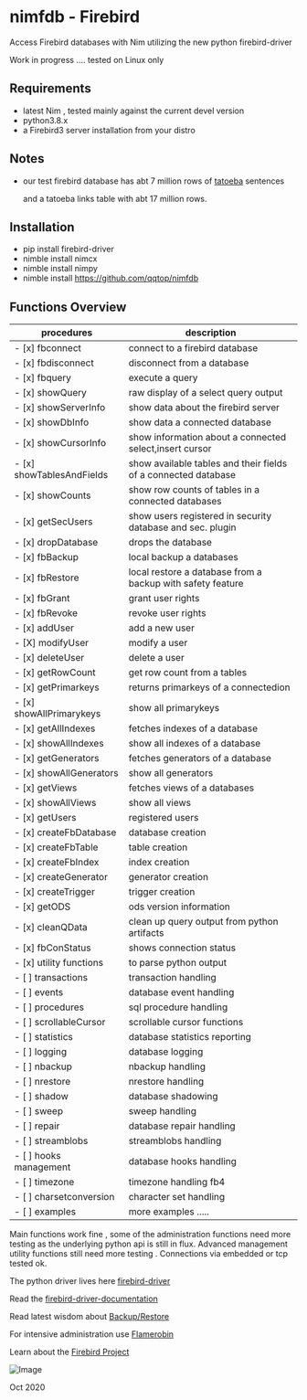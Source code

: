 # nimfdb   -  Firebird


Access Firebird databases with Nim utilizing the new python firebird-driver


Work in progress .... tested on Linux only


Requirements
-------------------

 - latest Nim , tested mainly against the current devel version
 - python3.8.x
 - a Firebird3 server installation from your distro
 
Notes 
------------------- 
 - our test firebird database has abt 7 million rows of [tatoeba](https://tatoeba.org/eng/) sentences

   and a tatoeba links table with abt 17 million rows.
  

Installation
-------------------
 - pip install firebird-driver
 - nimble install nimcx
 - nimble install nimpy
 - nimble install https://github.com/qqtop/nimfdb 
 

Functions Overview
-------------------

| procedures                 | description                                                      | 
|----------------------------|------------------------------------------------------------------|
|  - [x] fbconnect           | connect to a firebird database                                   |
|  - [x] fbdisconnect        | disconnect from a database                                       |
|  - [x] fbquery             | execute a query                                                  | 
|  - [x] showQuery           | raw display of a select query output                             |
|  - [x] showServerInfo      | show data about the firebird server                              |
|  - [x] showDbInfo          | show data a connected database                                   |
|  - [x] showCursorInfo      | show information about a connected select,insert cursor          |
|  - [x] showTablesAndFields | show available tables and their fields of a connected database   |
|  - [x] showCounts          | show row counts of tables in a connected databases               |
|  - [x] getSecUsers         | show users registered in security database and sec. plugin       |
|  - [x] dropDatabase        | drops the database                                               |
|  - [x] fbBackup            | local backup a databases                                         |
|  - [x] fbRestore           | local restore a database from a backup with safety feature       |
|  - [x] fbGrant             | grant user rights                                                |
|  - [x] fbRevoke            | revoke user rights                                               |
|  - [x] addUser             | add a new user                                                   |
|  - [X] modifyUser          | modify a user                                                    |
|  - [x] deleteUser          | delete a user                                                    |
|  - [x] getRowCount         | get row count from a tables                                      |
|  - [x] getPrimarkeys       | returns primarkeys of a connectedion                             |
|  - [x] showAllPrimarykeys  | show all primarykeys                                             |
|  - [x] getAllIndexes       | fetches indexes of a database                                    |
|  - [x] showAllIndexes      | show all indexes of a database                                   |
|  - [x] getGenerators       | fetches generators of a database                                 |
|  - [x] showAllGenerators   | show all generators                                              |
|  - [x] getViews            | fetches views of a databases                                     |
|  - [x] showAllViews        | show all views                                                   |
|  - [x] getUsers            | registered users                                                 |
|  - [x] createFbDatabase    | database creation                                                |
|  - [x] createFbTable       | table creation                                                   |
|  - [x] createFbIndex       | index creation                                                   |
|  - [x] createGenerator     | generator creation                                               |
|  - [x] createTrigger       | trigger creation                                                 |
|  - [x] getODS              | ods version information                                          |
|  - [x] cleanQData          | clean up query output from python artifacts                      |
|  - [x] fbConStatus         | shows connection status                                          |
|  - [x] utility functions   | to parse python output                                           |
|  - [ ] transactions        | transaction handling                                             |
|  - [ ] events              | database event handling                                          |
|  - [ ] procedures          | sql procedure handling                                           |
|  - [ ] scrollableCursor    | scrollable cursor functions                                      |
|  - [ ] statistics          | database statistics reporting                                    |
|  - [ ] logging             | database logging                                                 |
|  - [ ] nbackup             | nbackup handling                                                 |
|  - [ ] nrestore            | nrestore handling                                                |
|  - [ ] shadow              | database shadowing                                               |
|  - [ ] sweep               | sweep handling                                                   |
|  - [ ] repair              | database repair handling                                         |
|  - [ ] streamblobs         | streamblobs handling                                             |
|  - [ ] hooks management    | database hooks handling                                          |
|  - [ ] timezone            | timezone handling    fb4                                         |
|  - [ ] charsetconversion   | character set handling                                           |
|  - [ ] examples            | more examples .....                                              |



Main functions work fine , some of the administration functions
need more testing as the underlying python api is still in flux.
Advanced management utility functions still need more testing .
Connections via embedded or tcp tested ok.






The python driver lives here [firebird-driver](https://github.com/FirebirdSQL/python3-driver) 

Read the [firebird-driver-documentation](https://firebird-driver.readthedocs.io/en/latest/index.html)

Read latest wisdom about [Backup/Restore ](https://ib-aid.com/articles/firebird-gbak-backup-tips-and-tricks)

For intensive administration use [Flamerobin](https://github.com/mariuz/flamerobin) 

Learn about the [Firebird Project](https://www.firebirdsql.org/en/start/)



![Image](http://qqtop.github.io/qqtop1.png?raw=true)

Oct 2020


